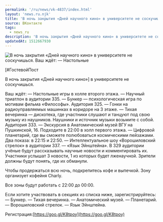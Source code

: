 ```yaml
---
permalink: '/ru/news/vk-4837/index.html'
layout: 'news.ru.njk'
title: 'В ночь закрытия «Дней научного кино» в университете не соскучишься'
source: ВКонтакте
tags:
  - news_ru
description: 'В ночь закрытия «Дней научного кино» в университете не соскучишься'
updatedAt: 1512667930
---
```

![В ночь закрытия «Дней научного кино» в университете не соскучишься. Ваш ждёт: — Настольные](https://sun9-66.userapi.com/c841438/v841438517/43770/l9WJmcu3u04.jpg)

[#ГостевойПост

В ночь закрытия «Дней научного кино»] в университете не соскучишься.

Ваш ждёт:
— Настольные игры в холле второго этажа.
— Научный триатлон в аудитории 335.
— Бункер — психологическая игра по мотивам фильма «Философы». Аудитория 325.
— Гонки на радиоуправляемых машинках в коридоре на 3 этаже.
— Тихая вечеринка — дискотека, где участники слушают и танцуют под свою музыку из наушников. Наушники и источник музыки возьмите с собой. Аудитория 333.
— Экскурсия в Анатомический музей ВГУ на Пушкинской, 16. Подходите в 22:00 в холл первого этажа.
— Цифровой планетарий, где вы сможете полюбоваться космическими пейзажами. Два показа: в 22:15 и 22:50.
— Интеллектуальное шоу «Ворошиловский стрелок» в аудитории 337.
— «Язык Эйнштейна». В 329 аудитории учёные будут рассказывать научные новости и комментировать их. Участники услышат 3 новости, 1 из которых будет лженаучной. Зрители должны будут понять, где их обманули.

Чтобы продержаться всю ночь, подкрепитесь кофе и выпечкой. Зону организует кофейня Charly.

Все зоны будут работать с 22:00 до 00:00.

Если хотите участвовать в секциях из списка ниже, зарегистрируйтесь:
— Бункер.
— Тихая вечеринка.
— Анатомический музей.
— Планетарий.
— Ворошиловский стрелок.
— Язык Эйнштейна.

Регистрация:[https://goo.gl/K8tpoy](https://goo.gl/K8tpoy)
